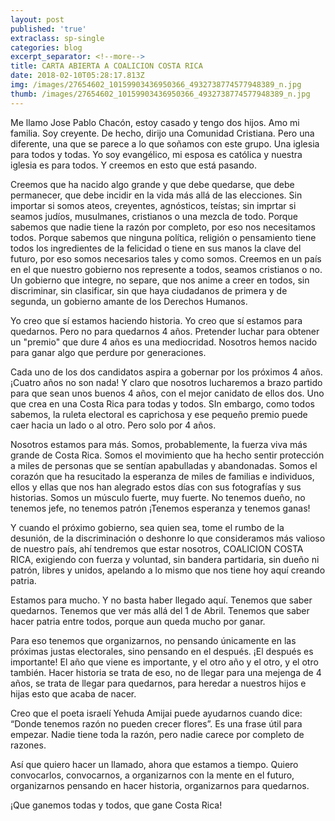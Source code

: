 ```yaml
---
layout: post
published: 'true'
extraclass: sp-single
categories: blog
excerpt_separator: <!--more-->
title: CARTA ABIERTA A COALICION COSTA RICA
date: 2018-02-10T05:28:17.813Z
img: /images/27654602_10159903436950366_4932738774577948389_n.jpg
thumb: /images/27654602_10159903436950366_4932738774577948389_n.jpg
---
```

Me llamo Jose Pablo Chacón, estoy casado y tengo dos hijos. Amo mi familia. Soy creyente. De hecho, dirijo una Comunidad Cristiana. Pero una diferente, una que se parece a lo que soñamos con este grupo. Una iglesia para todos y todas.  Yo soy evangélico, mi esposa es católica y nuestra iglesia es para todos. Y creemos en esto que está pasando. <!--more-->

Creemos que ha nacido algo grande y que debe quedarse, que debe permanecer, que debe incidir en la vida más allá de las elecciones. Sin importar si somos ateos, creyentes, agnósticos, teístas; sin imprtar si seamos judíos, musulmanes, cristianos o una mezcla de todo. Porque sabemos que nadie tiene la razón por completo, por eso nos necesitamos todos. Porque sabemos que ninguna política, religión o pensamiento tiene todos los ingredientes de la felicidad o tiene en sus manos la clave del futuro, por eso somos necesarios tales y como somos. Creemos en un país en el que nuestro gobierno nos represente a todos, seamos cristianos o no. Un gobierno que integre, no separe, que nos anime a creer en todos, sin discriminar, sin clasificar, sin que haya ciudadanos de primera y de segunda, un gobierno amante de los Derechos Humanos. 

Yo creo que sí estamos haciendo historia. Yo creo que sí estamos para quedarnos. Pero no para quedarnos 4 años. Pretender luchar para obtener un "premio" que dure 4 años es una mediocridad. Nosotros hemos nacido para ganar algo que perdure por generaciones. 

Cada uno de los dos candidatos aspira a gobernar por los próximos 4 años. ¡Cuatro años no son nada! Y claro que nosotros lucharemos a brazo partido para que sean unos buenos 4 años, con el mejor canidato de ellos dos. Uno que crea en una Costa Rica para todas y todos. SIn embargo, como todos sabemos, la ruleta electoral es caprichosa y ese pequeño premio puede caer hacia un lado o al otro. Pero solo por 4 años. 

Nosotros estamos para más. Somos, probablemente, la fuerza viva más grande de Costa Rica. Somos el movimiento que ha hecho sentir protección a miles de personas que se sentían apabulladas y abandonadas. Somos el corazón que ha resucitado la esperanza de miles de familias e individuos, ellos y ellas que nos han alegrado estos días con sus fotografías y sus historias.  Somos un músculo fuerte, muy fuerte. No tenemos dueño, no tenemos jefe, no tenemos patrón ¡Tenemos esperanza y tenemos ganas!

Y cuando el próximo gobierno, sea quien sea, tome el rumbo de la desunión, de la discriminación o deshonre lo que consideramos más valioso de nuestro país, ahí tendremos que estar nosotros, COALICION COSTA RICA, exigiendo con fuerza y voluntad, sin bandera partidaria, sin dueño ni patrón, libres y unidos, apelando a lo mismo que nos tiene hoy aquí creando patria. 

Estamos para mucho. Y no basta haber llegado aquí. Tenemos que saber quedarnos. Tenemos que ver más allá del 1 de Abril.  Tenemos que saber hacer patria entre todos, porque aun queda mucho por ganar. 

Para eso tenemos que organizarnos, no pensando únicamente en las próximas justas electorales, sino pensando en el después. ¡El después es importante! El año que viene es importante, y el otro año y el otro, y el otro también. Hacer historia se trata de eso, no de llegar para una mejenga de 4 años, se trata de llegar para quedarnos, para heredar a nuestros hijos e hijas esto que acaba de nacer. 

Creo que el poeta israelí Yehuda Amijai puede ayudarnos cuando dice: “Donde tenemos razón no pueden crecer flores”. Es una frase útil para empezar. Nadie tiene toda la razón, pero nadie carece por completo de razones. 

Así que quiero hacer un llamado, ahora que estamos a tiempo. Quiero convocarlos, convocarnos, a organizarnos con la mente en el futuro, organizarnos pensando en hacer historia, organizarnos para quedarnos. 

¡Que ganemos todas y todos, que gane Costa Rica!
